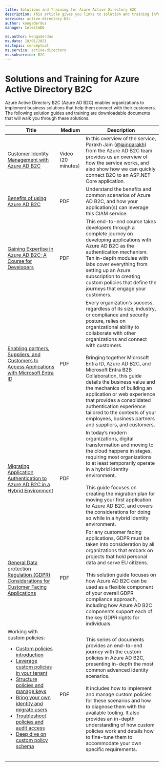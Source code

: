 ```yaml
---
title: Solutions and Training for Azure Active Directory B2C  
description: This article gives you links to solution and training information that can help you understand and use Azure Active Directory B2C for end-to-end-business solutions.
services: active-directory-b2c
author: kengaderdus
manager: CelesteDG

ms.author: kengaderdus
ms.date: 10/01/2021
ms.topic: conceptual
ms.service: active-directory
ms.subservice: B2C
---
```


# Solutions and Training for Azure Active Directory B2C

Azure Active Directory B2C (Azure AD B2C) enables organizations to implement business solutions that help them connect with their customers. The following solution guides and training are downloadable documents that will walk you through these solutions.

| Title | Medium | Description |
| ----- | ------ |----------- |
| [Customer Identity Management with Azure AD B2C](/Shows/On-NET/Customer-Identity-Management-with-Azure-AD-B2C) | Video (20 minutes) | In this overview of the service, Parakh Jain ([@jainparakh](https://twitter.com/jainparakh)) from the Azure AD B2C team provides us an overview of how the service works, and also show how we can quickly connect B2C to an ASP.NET Core application. |
| [Benefits of using Azure AD B2C](https://aka.ms/b2coverview) | PDF | Understand the benefits and common scenarios of Azure AD B2C, and how your application(s) can leverage this CIAM service. |
| [Gaining Expertise in Azure AD B2C: A Course for Developers](https://aka.ms/learnAADB2C) | PDF | This end-to-end course takes developers through a complete journey on developing applications with Azure AD B2C as the authentication mechanism. Ten in-depth modules with labs cover everything from setting up an Azure subscription to creating custom policies that define the journeys that engage your customers. |
| [Enabling partners, Suppliers, and Customers to Access Applications with Microsoft Entra ID](https://aka.ms/aadexternalidentities) | PDF | Every organization’s success, regardless of its size, industry, or compliance and security posture, relies on organizational ability to collaborate with other organizations and connect with customers.<br><br>Bringing together Microsoft Entra ID, Azure AD B2C, and Microsoft Entra B2B Collaboration, this guide details the business value and the mechanics of building an application or web experience that provides a consolidated authentication experience tailored to the contexts of your employees, business partners and suppliers, and customers. |
| [Migrating Application Authentication to Azure AD B2C in a Hybrid Environment](https://aka.ms/MigratetoAADB2C) | PDF | In today’s modern organizations, digital transformation and moving to the cloud happens in stages, requiring most organizations to at least temporarily operate in a hybrid identity environment.<br><br>This guide focuses on creating the migration plan for moving your first application to Azure AD B2C, and covers the considerations for doing so while in a hybrid identity environment. |
| [General Data protection Regulation (GDPR) Considerations for Customer Facing Applications](https://aka.ms/AADB2CandGDPR) | PDF | For any customer facing applications, GDPR must be taken into consideration by all organizations that embark on projects that hold personal data and serve EU citizens.<br><br>This solution guide focuses on how Azure AD B2C can be used as a flexible component of your overall GDPR compliance approach, including how Azure AD B2C components support each of the key GDPR rights for individuals. |
| Working with custom policies:<br><ul><li>[Custom policies introduction](https://download.microsoft.com/download/3/6/1/36187D50-A693-4547-848A-176F17AE1213/Deep%20Dive%20on%20Azure%20AD%20B2C%20Custom%20Policies/Azure%20AD%20B2C%20Custom%20Policies%20-%20Introduction.pdf)</li><li>[Leverage custom policies in your tenant](https://download.microsoft.com/download/3/6/1/36187D50-A693-4547-848A-176F17AE1213/Deep%20Dive%20on%20Azure%20AD%20B2C%20Custom%20Policies/Azure%20AD%20B2C%20Custom%20Policies%20-%20Leveraging%20Custom%20Policies%20for%20your%20Tenant.pdf)</li><li>[Structure policies and manage keys](https://download.microsoft.com/download/3/6/1/36187D50-A693-4547-848A-176F17AE1213/Deep%20Dive%20on%20Azure%20AD%20B2C%20Custom%20Policies/Azure%20AD%20B2C%20Custom%20Policies%20-%20Structuring%20Policies%20and%20Managing%20Keys.pdf)</li><li>[Bring your own identity and migrate users](https://download.microsoft.com/download/3/6/1/36187D50-A693-4547-848A-176F17AE1213/Deep%20Dive%20on%20Azure%20AD%20B2C%20Custom%20Policies/Azure%20AD%20B2C%20Custom%20Policies%20-%20Bring-your-own-identity%20and%20Migrating%20Users.pdf)</li><li>[Troubleshoot policies and audit access](https://download.microsoft.com/download/3/6/1/36187D50-A693-4547-848A-176F17AE1213/Deep%20Dive%20on%20Azure%20AD%20B2C%20Custom%20Policies/Azure%20AD%20B2C%20Custom%20Policies%20-%20Troubleshooting%20Policies%20and%20Auditing.pdf)</li><li>[Deep dive on custom policy schema](https://download.microsoft.com/download/3/6/1/36187D50-A693-4547-848A-176F17AE1213/Deep%20Dive%20on%20Azure%20AD%20B2C%20Custom%20Policies/Azure%20AD%20B2C%20Custom%20Policies%20-%20Deep%20Dive%20on%20Custom%20Policy%20Schema.pdf)</li><br> | PDF | This series of documents provides an end-to-end journey with the custom policies in Azure AD B2C, presenting in-depth the most common advanced identity scenarios.<br><br> It includes how to implement and manage custom policies for these scenarios and how to diagnose them with the available tooling. It also provides an in-depth understanding of how custom policies work and details how to fine-tune them to accommodate your own specific requirements. |
